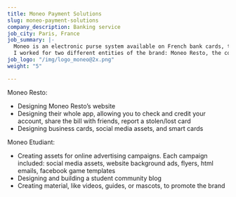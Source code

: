 ```yaml
---
title: Moneo Payment Solutions
slug: moneo-payment-solutions
company_description: Banking service
job_city: Paris, France
job_summary: |-
  Moneo is an electronic purse system available on French bank cards, to allow small purchases to be made without cash.
  I worked for two different entities of the brand: Moneo Resto, the corporate cash-less system, and Moneo Etudiant, the online student community.
job_logo: "/img/logo_moneo@2x.png"
weight: "5"

---
```

Moneo Resto:

* Designing Moneo Resto’s website
* Designing their whole app, allowing you to check and credit your account, share the bill with friends, report a stolen/lost card
* Designing business cards, social media assets, and smart cards

Moneo Etudiant:

* Creating assets for online advertising campaigns. Each campaign included: social media assets, website background ads, flyers, html emails, facebook game templates
* Designing and building a student community blog
* Creating material, like videos, guides, or mascots, to promote the brand